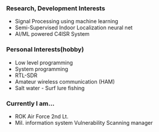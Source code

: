 ### Research, Development Interests

* Signal Processing using machine learning
* Semi-Supervised Indoor Localization neural net
* AI/ML powered C4ISR System

### Personal Interests(hobby)

* Low level programming
* System programming
* RTL-SDR
* Amateur wireless communication (HAM)
* Salt water - Surf lure fishing

### Currently I am...

* ROK Air Force  2nd Lt.
* Mil. information system Vulnerability Scanning manager
